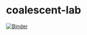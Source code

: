 # coalescent-lab

[![Binder](https://mybinder.org/badge.svg)](https://mybinder.org/v2/gh/jhmarcus/coalescent-lab/master)
